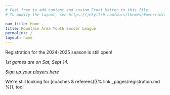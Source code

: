 ```yaml
---
# Feel free to add content and custom Front Matter to this file.
# To modify the layout, see https://jekyllrb.com/docs/themes/#overriding-theme-defaults

nav_title: Home
title: Mountain Area Youth Soccer League
permalink: /
layout: home
---
```


Registration for the 2024-2025 season is still open!

_1st games are on Sat, Sept 14._

*[Sign up your players here](https://system.gotsport.com/programs/21355R050?reg_role=player)*

We're still looking for [coaches & referees]({% link _pages/registration.md %}), too!
